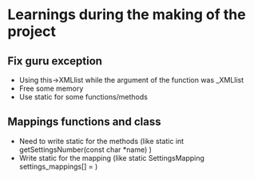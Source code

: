 # Learnings during the making of the project

## Fix guru exception
- Using this->XMLlist while the argument of the function was _XMLlist 
- Free some memory
- Use static for some functions/methods

## Mappings functions and class

- Need to write static for the methods (like static int getSettingsNumber(const char *name) )
- Write static for the mapping (like static SettingsMapping settings_mappings[] = )